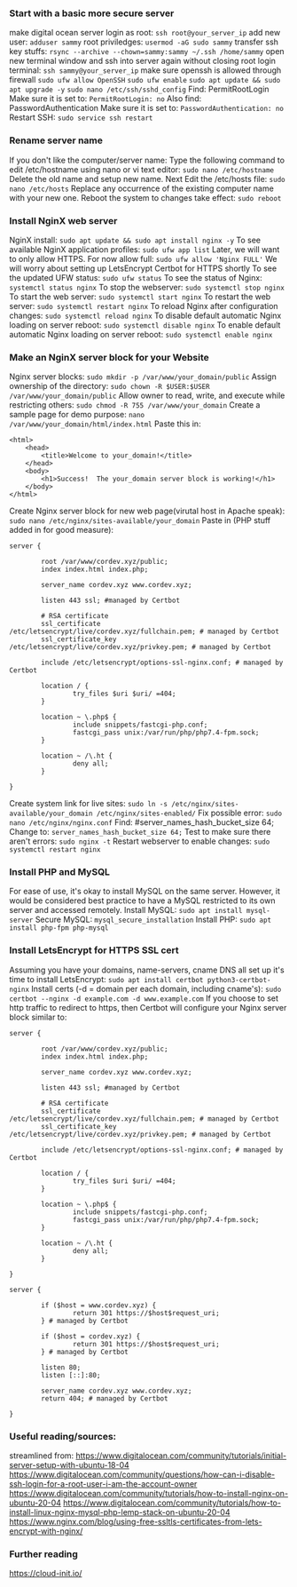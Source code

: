 ### Start with a basic more secure server
make digital ocean server
login as root:
```ssh root@your_server_ip```
add new user:
```adduser sammy```
root priviledges:
```usermod -aG sudo sammy```
transfer ssh key stuffs:
```rsync --archive --chown=sammy:sammy ~/.ssh /home/sammy```
open new terminal window and ssh into server again without closing root login terminal:
```ssh sammy@your_server_ip```
make sure openssh is allowed through firewall
```sudo ufw allow OpenSSH```
```sudo ufw enable```
```sudo apt update && sudo apt upgrade -y```
```sudo nano /etc/ssh/sshd_config```
Find:
PermitRootLogin
Make sure it is set to:
```PermitRootLogin: no```
Also find:
PasswordAuthentication
Make sure it is set to:
```PasswordAuthentication: no```
Restart SSH:
```sudo service ssh restart```

### Rename server name
If you don't like the computer/server name:
Type the following command to edit /etc/hostname using nano or vi text editor:
```sudo nano /etc/hostname```
Delete the old name and setup new name.
Next Edit the /etc/hosts file:
```sudo nano /etc/hosts```
Replace any occurrence of the existing computer name with your new one.
Reboot the system to changes take effect:
```sudo reboot```

### Install NginX web server
NginX install:
```sudo apt update && sudo apt install nginx -y```
To see available NginX application profiles:
```sudo ufw app list```
Later, we will want to only allow HTTPS. For now allow full:
```sudo ufw allow 'Nginx FULL'```
We will worry about setting up LetsEncrypt Certbot for HTTPS shortly
To see the updated UFW status:
```sudo ufw status```
To see the status of Nginx:
```systemctl status nginx```
To stop the webserver:
```sudo systemctl stop nginx```
To start the web server:
```sudo systemctl start nginx```
To restart the web server:
```sudo systemctl restart nginx```
To reload Nginx after configuration changes:
```sudo systemctl reload nginx```
To disable default automatic Nginx loading on server reboot:
```sudo systemctl disable nginx```
To enable default automatic Nginx loading on server reboot: 
```sudo systemctl enable nginx```

### Make an NginX server block for your Website
Nginx server blocks:
```sudo mkdir -p /var/www/your_domain/public```
Assign ownership of the directory:
```sudo chown -R $USER:$USER /var/www/your_domain/public```
Allow owner to read, write, and execute while restricting others:
```sudo chmod -R 755 /var/www/your_domain```
Create a sample page for demo purpose:
```nano /var/www/your_domain/html/index.html```
Paste this in:
```
<html>
    <head>
        <title>Welcome to your_domain!</title>
    </head>
    <body>
        <h1>Success!  The your_domain server block is working!</h1>
    </body>
</html>
```

Create Nginx server block for new web page(virutal host in Apache speak):
```sudo nano /etc/nginx/sites-available/your_domain```
Paste in (PHP stuff added in for good measure):
```
server {

        root /var/www/cordev.xyz/public;
        index index.html index.php;

        server_name cordev.xyz www.cordev.xyz;

        listen 443 ssl; #managed by Certbot

        # RSA certificate
        ssl_certificate /etc/letsencrypt/live/cordev.xyz/fullchain.pem; # managed by Certbot
        ssl_certificate_key /etc/letsencrypt/live/cordev.xyz/privkey.pem; # managed by Certbot

        include /etc/letsencrypt/options-ssl-nginx.conf; # managed by Certbot

        location / {
                try_files $uri $uri/ =404;
        }

        location ~ \.php$ {
                include snippets/fastcgi-php.conf;
                fastcgi_pass unix:/var/run/php/php7.4-fpm.sock;
        }

        location ~ /\.ht {
                deny all;
        }

}
```

Create system link for live sites:
```sudo ln -s /etc/nginx/sites-available/your_domain /etc/nginx/sites-enabled/```
Fix possible error:
```sudo nano /etc/nginx/nginx.conf```
Find: 
#server_names_hash_bucket_size 64;
Change to:
```server_names_hash_bucket_size 64;```
Test to make sure there aren't errors:
```sudo nginx -t```
Restart webserver to enable changes:
```sudo systemctl restart nginx```

### Install PHP and MySQL
For ease of use, it's okay to install MySQL on the same server. However, it would be considered best practice to have a MySQL restricted to its own 
server and accessed remotely.
Install MySQL:
```sudo apt install mysql-server```
Secure MySQL:
```mysql_secure_installation```
Install PHP:
```sudo apt install php-fpm php-mysql```

### Install LetsEncrypt for HTTPS SSL cert
Assuming you have your domains, name-servers, cname DNS all set up it's time to install LetsEncrypt:
```sudo apt install certbot python3-certbot-nginx```
Install certs (-d = domain per each domain, including cname's):
```sudo certbot --nginx -d example.com -d www.example.com```
If you choose to set http traffic to redirect to https, then Certbot will configure your Nginx server block similar to:
```
server {

        root /var/www/cordev.xyz/public;
        index index.html index.php;

        server_name cordev.xyz www.cordev.xyz;

        listen 443 ssl; #managed by Certbot

        # RSA certificate
        ssl_certificate /etc/letsencrypt/live/cordev.xyz/fullchain.pem; # managed by Certbot
        ssl_certificate_key /etc/letsencrypt/live/cordev.xyz/privkey.pem; # managed by Certbot

        include /etc/letsencrypt/options-ssl-nginx.conf; # managed by Certbot

        location / {
                try_files $uri $uri/ =404;
        }

        location ~ \.php$ {
                include snippets/fastcgi-php.conf;
                fastcgi_pass unix:/var/run/php/php7.4-fpm.sock;
        }

        location ~ /\.ht {
                deny all;
        }

}

server {

        if ($host = www.cordev.xyz) {   
                return 301 https://$host$request_uri;
        } # managed by Certbot

        if ($host = cordev.xyz) {
                return 301 https://$host$request_uri;
        } # managed by Certbot

        listen 80;
        listen [::]:80;

        server_name cordev.xyz www.cordev.xyz;
        return 404; # managed by Certbot

}
```


### Useful reading/sources:
streamlined from: https://www.digitalocean.com/community/tutorials/initial-server-setup-with-ubuntu-18-04
https://www.digitalocean.com/community/questions/how-can-i-disable-ssh-login-for-a-root-user-i-am-the-account-owner
https://www.digitalocean.com/community/tutorials/how-to-install-nginx-on-ubuntu-20-04
https://www.digitalocean.com/community/tutorials/how-to-install-linux-nginx-mysql-php-lemp-stack-on-ubuntu-20-04
https://www.nginx.com/blog/using-free-ssltls-certificates-from-lets-encrypt-with-nginx/



### Further reading
https://cloud-init.io/